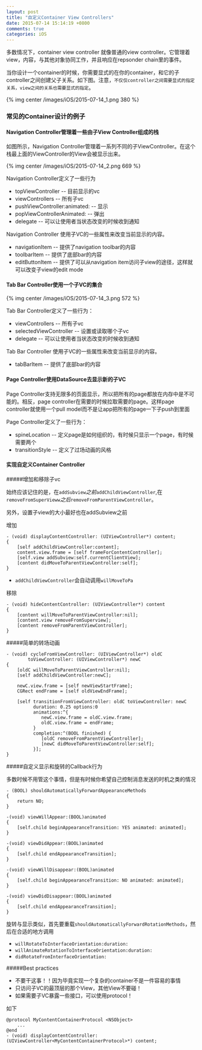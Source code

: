 ```yaml
---
layout: post
title: "自定义Container View Controllers"
date: 2015-07-14 15:14:19 +0800
comments: true
categories: iOS
---
```


多数情况下，container view controller 就像普通的view controller。它管理着view，内容，与其他对象协同工作，并且响应在repsonder chain里的事件。

当你设计一个container的时候，你需要显式的在你的container，和它的子controller之间创建父子关系。如下图。注意，`不仅仅controller之间需要显式的指定关系，view之间的关系也需要显式的指定`。

{% img center /images/iOS/2015-07-14_1.png 380 %}

<!--more-->

### 常见的Container设计的例子

#### Navigation Controller管理着一些由子View Controller组成的栈

如图所示，Navigation Controller管理着一系列不同的子ViewController。在这个栈最上面的ViewController的View会被显示出来。

{% img center /images/iOS/2015-07-14_2.png 669 %}

Navigation Controller定义了一些行为  

* topViewController -- 目前显示的vc
* viewControllers -- 所有子vc
* pushViewController:animated: -- 显示
* popViewControllerAnimated: -- 弹出
* delegate -- 可以让使用者当状态改变的时候收到通知

Navigation Controller 使用子VC的一些属性来改变当前显示的内容。

* navigationItem -- 提供了navigation toolbar的内容
* toolbarItem -- 提供了底部bar的内容
* editButtonItem -- 提供了可以从navigation item访问子view的途径，这样就可以改变子view的edit mode

#### Tab Bar Controller使用一个子VC的集合

{% img center /images/iOS/2015-07-14_3.png 572 %}

Tab Bar Controller定义了一些行为：

* viewControllers -- 所有子vc
* selectedViewController -- 设置或读取哪个子vc
* delegate -- 可以让使用者当状态改变的时候收到通知

Tab Bar Controller 使用子VC的一些属性来改变当前显示的内容。

* tabBarItem -- 提供了底部bar的内容

#### Page Controller使用DataSource去显示新的子VC

Page Controller支持无限多的页面显示，所以把所有的page都放在内存中是不可能的。相反，page controller在需要的时候拉取需要的page。这样page controller就使用一个pull model而不是让app把所有的page一下子push到里面

Page Controller定义了一些行为：

* spineLocation -- 定义page是如何组织的，有时候只显示一个page，有时候需要两个
* transitionStyle -- 定义了过场动画的风格

#### 实现自定义Container Controller

#####增加和移除子vc

始终应该记住的是，在`addSubview`*之前*`addChildViewController`,在`removeFromSuperVieww`*之后*`removeFromParentViewController`。

另外，设置子view的大小最好也在addSubview之前

增加

	- (void) displayContentController: (UIViewController*) content;
	{
		[self addChildViewController:content];                 
		content.view.frame = [self frameForContentController]; 
		[self.view addSubview:self.currentClientView];
		[content didMoveToParentViewController:self];          
	}

* `addChildViewController`会自动调用`willMoveToPa`

移除

	- (void) hideContentController: (UIViewController*) content
	{
		[content willMoveToParentViewController:nil];  
		[content.view removeFromSuperview];            
		[content removeFromParentViewController];      
	}

#####简单的转场动画


	- (void) cycleFromViewController: (UIViewController*) oldC
            toViewController: (UIViewController*) newC
	{
		[oldC willMoveToParentViewController:nil];                        
		[self addChildViewController:newC];
 
	    newC.view.frame = [self newViewStartFrame];                       
		CGRect endFrame = [self oldViewEndFrame];
 
        [self transitionFromViewController: oldC toViewController: newC   
              duration: 0.25 options:0
              animations:^{
                 newC.view.frame = oldC.view.frame;                       
				 oldC.view.frame = endFrame;
			  }
			  completion:^(BOOL finished) {
                 [oldC removeFromParentViewController];                   
				 [newC didMoveToParentViewController:self];
			  }];
	}

#####自定义显示和旋转的Callback行为

多数时候不用管这个事情，但是有时候你希望自己控制消息发送的时机之类的情况

	- (BOOL) shouldAutomaticallyForwardAppearanceMethods
	{
        return NO;
	}

	-(void) viewWillAppear:(BOOL)animated
	{
        [self.child beginAppearanceTransition: YES animated: animated];
	}
	
	-(void) viewDidAppear:(BOOL)animated
	{
        [self.child endAppearanceTransition];
	}
	
	-(void) viewWillDisappear:(BOOL)animated
	{
        [self.child beginAppearanceTransition: NO animated: animated];
	}
	
	-(void) viewDidDisappear:(BOOL)animated
	{
        [self.child endAppearanceTransition];
	}

旋转与显示类似，首先要重载`shouldAutomaticallyForwardRotationMethods`，然后在合适的地方调用

* `willRotateToInterfaceOrientation:duration:`
* `willAnimateRotationToInterfaceOrientation:duration:`
* `didRotateFromInterfaceOrientation:`

#####Best practices

* 不要干这事！！因为毕竟实现一个复杂的container不是一件容易的事情
* 只访问子VC的最顶层的那个View，其他View不要碰！
* 如果需要子VC暴露一些接口，可以使用protocol！

如下

	@protocol MyContentContainerProtocol <NSObject>
	    ...
	@end
	- (void) displayContentController: (UIViewController<MyContentContainerProtocol>*) content;
